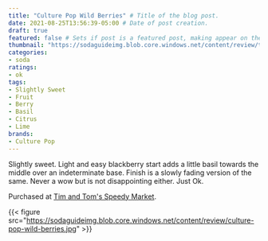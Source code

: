 ```yaml
---
title: "Culture Pop Wild Berries" # Title of the blog post.
date: 2021-08-25T13:56:39-05:00 # Date of post creation.
draft: true
featured: false # Sets if post is a featured post, making appear on the home page side bar.
thumbnail: "https://sodaguideimg.blob.core.windows.net/content/review/thumbs/culture-pop-wild-berries.jpg" # Sets thumbnail image appearing inside card on homepage.
categories:
- soda
ratings:
- ok
tags:
- Slightly Sweet
- Fruit
- Berry
- Basil
- Citrus
- Lime
brands:
- Culture Pop
---
```


Slightly sweet. Light and easy blackberry start adds a little basil towards the middle over an indeterminate base. Finish is a slowly fading version of the same. Never a wow but is not disappointing either. Just Ok.

Purchased at [Tim and Tom's Speedy Market](https://www.timandtomsspeedymarket.com/).

{{< figure src="https://sodaguideimg.blob.core.windows.net/content/review/culture-pop-wild-berries.jpg" >}}